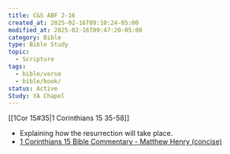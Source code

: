 ```yaml
---
title: C&S ABF 2-16
created_at: 2025-02-16T09:10:24-05:00
modified_at: 2025-02-16T09:47:20-05:00
category: Bible
type: Bible Study
topic:
  - Scripture
tags:
  - bible/verse
  - bible/book/
status: Active
Study: YA Chapel
---
```


[[1Cor 15#35|1 Corinthians 15 35-58]]

- Explaining how the resurrection will take place.
- [1 Corinthians 15 Bible Commentary - Matthew Henry (concise)](https://www.christianity.com/bible/commentary/matthew-henry-concise/1-corinthians/15)

